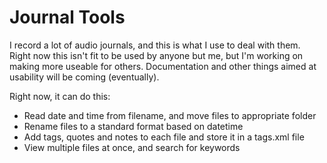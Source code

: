 # Journal Tools

I record a lot of audio journals, and this is what I use to deal with them.  
Right now this isn't fit to be used by anyone but me, but I'm working on making
more useable for others. Documentation and other things aimed at usability will
be coming (eventually).

Right now, it can do this:
 * Read date and time from filename, and move files to appropriate folder
 * Rename files to a standard format based on datetime
 * Add tags, quotes and notes to each file and store it in a tags.xml file
 * View multiple files at once, and search for keywords